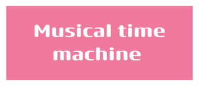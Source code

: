 
<p align = "center">
  <img src = "./images/Musical_time_machine.png" alt = "banner" width = "600" height = "200"/>
</p>


